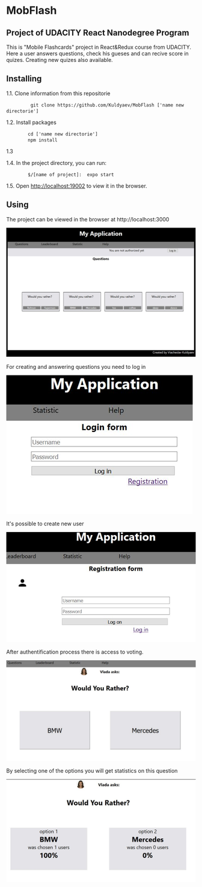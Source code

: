 # MobFlash

## Project of UDACITY React Nanodegree Program

This is "Mobile Flashcards" project in React&Redux  course from UDACITY.
Here a user answers questions, check his gueses and can recive score in quizes.
Creating new quizes also available.

## Installing
1.1. Clone information from this repositorie

             git clone https://github.com/Kuldyaev/MobFlash ['name new directorie']
             
1.2. Install packages

            cd ['name new directorie']
            npm install

1.3  

            
1.4. In the project directory, you can run:

            $/[name of project]:  expo start

1.5. Open [http://localhost:19002](http://localhost:19002) to view it in the browser.



 ## Using 

The project can be viewed in the browser at http://localhost:3000

![demo](https://github.com/Kuldyaev/W-Y-R/blob/master/src/icons/1.JPG)

For creating and answering questions you need to log in

![demo](https://github.com/Kuldyaev/W-Y-R/blob/master/src/icons/2.JPG)

It's possible to create new user

![demo](https://github.com/Kuldyaev/W-Y-R/blob/master/src/icons/3.JPG)

After authentification process there is access to voting.  

![demo](https://github.com/Kuldyaev/W-Y-R/blob/master/src/icons/4.JPG)

By selecting one of the options you will get statistics  on this question

![demo](https://github.com/Kuldyaev/W-Y-R/blob/master/src/icons/5.JPG)




